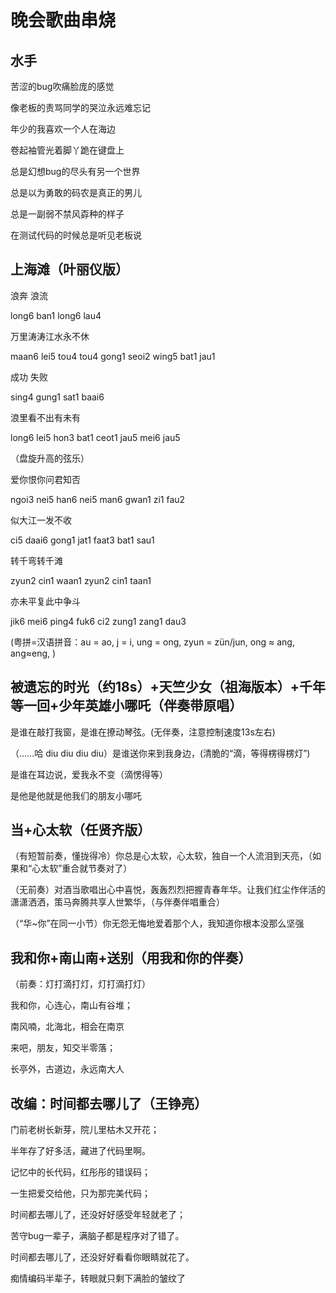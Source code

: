 ﻿晚会歌曲串烧
===================
水手   
------
苦涩的bug吹痛脸庞的感觉

像老板的责骂同学的哭泣永远难忘记

年少的我喜欢一个人在海边

卷起袖管光着脚丫跪在键盘上

总是幻想bug的尽头有另一个世界

总是以为勇敢的码农是真正的男儿

总是一副弱不禁风孬种的样子

在测试代码的时候总是听见老板说

上海滩（叶丽仪版）
-------
浪奔 浪流

long6 ban1 long6 lau4 

万里涛涛江水永不休

maan6 lei5 tou4 tou4 gong1 seoi2 wing5 bat1 jau1 

成功 失败

sing4 gung1 sat1 baai6 

浪里看不出有未有

long6 lei5 hon3 bat1 ceot1 jau5 mei6 jau5

（盘旋升高的弦乐）

爱你恨你问君知否

ngoi3 nei5 han6 nei5 man6 gwan1 zi1 fau2

似大江一发不收

ci5 daai6 gong1 jat1 faat3 bat1 sau1

转千弯转千滩

zyun2 cin1 waan1 zyun2 cin1 taan1

亦未平复此中争斗

jik6 mei6 ping4 fuk6 ci2 zung1 zang1 dau3

(粤拼=汉语拼音：au = ao, j = i, ung = ong, zyun = zün/jun, ong ≈ ang, ang≈eng, )

被遗忘的时光（约18s）+天竺少女（祖海版本）+千年等一回+少年英雄小哪吒（伴奏带原唱）
---
是谁在敲打我窗，是谁在撩动琴弦。(无伴奏，注意控制速度13s左右)

（……哈 diu diu diu diu）是谁送你来到我身边，(清脆的“滴，等得楞得楞灯”)

是谁在耳边说，爱我永不变（滴愣得等）

是他是他就是他我们的朋友小哪吒

当+心太软（任贤齐版）
---
（有短暂前奏，懂拢得冷）你总是心太软，心太软，独自一个人流泪到天亮，（如果和“心太软”重合就节奏对了）

（无前奏）对酒当歌唱出心中喜悦，轰轰烈烈把握青春年华。让我们红尘作伴活的潇潇洒洒，策马奔腾共享人世繁华，（与伴奏伴唱重合）

（“华~你”在同一小节）你无怨无悔地爱着那个人，我知道你根本没那么坚强

我和你+南山南+送别（用我和你的伴奏）
---

（前奏：灯打滴打灯，灯打滴打灯）

我和你，心连心，南山有谷堆；

南风喃，北海北，相会在南京

来吧，朋友，知交半零落；

长亭外，古道边，永远南大人 


改编：时间都去哪儿了（王铮亮）
---
门前老树长新芽，院儿里枯木又开花；

半年存了好多活，藏进了代码里啊。

记忆中的长代码，红彤彤的错误码；

一生把爱交给他，只为那完美代码；

时间都去哪儿了，还没好好感受年轻就老了；

苦守bug一辈子，满脑子都是程序对了错了。

时间都去哪儿了，还没好好看看你眼睛就花了。

痴情编码半辈子，转眼就只剩下满脸的皱纹了


